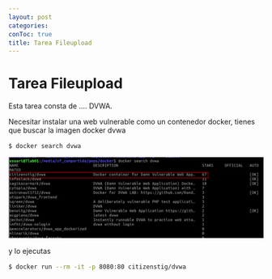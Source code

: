 ```yaml
---
layout: post
categories: 
conToc: true
title: Tarea Fileupload
---
```




# Tarea Fileupload


Esta tarea consta de .… DVWA.

Necesitar instalar una web vulnerable como un contenedor docker, tienes que buscar la imagen docker dvwa
```bash
$ docker search dvwa
```


![20220505_docker_search_dvwa.png](../assets/img/20220505_docker_search_dvwa.png)

y lo ejecutas
```bash
$ docker run --rm -it -p 8080:80 citizenstig/dvwa
```






